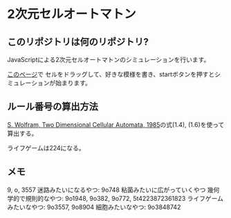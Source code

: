 2次元セルオートマトン
===

## このリポジトリは何のリポジトリ?

JavaScriptによる2次元セルオートマトンのシミュレーションを行います。

[このページ](https://konyonyo.github.io/cellular-automata/)で
セルをドラッグして、好きな模様を書き、startボタンを押すとシミュレーションが始まります。

## ルール番号の算出方法

[S. Wolfram, Two Dimensional Cellular Automata, 1985](https://www.stephenwolfram.com/publications/cellular-automata-complexity/pdfs/two-dimensional-cellular-automata.pdf)の式(1.4), (1.6)を使って算出する。

ライフゲームは224になる。

## メモ

9, o, 3557
迷路みたいになるやつ: 9o748
粘菌みたいに広がっていくやつ
幾何学的で規則的なやつ: 9o1948, 9o382, 9o772, 5t4223872361823
ライフゲームみたいなやつ: 9o3557, 9o8904
細胞みたいなやつ: 9o3848742
